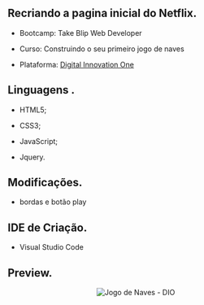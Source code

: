## Recriando a pagina inicial do Netflix.

* Bootcamp: Take Blip Web Developer

* Curso: Construindo o seu primeiro jogo de naves

* Plataforma: [Digital Innovation One](https://digitalinnovation.one/ )

  

## Linguagens .

* HTML5;

* CSS3;

* JavaScript;

* Jquery.

  

## Modificações.

* bordas e botão play

  

## IDE de Criação.	

* Visual Studio Code

  

## Preview.

<p align="center"><img src="./src/assets/readme/projeto.gif" title="Jogo de Naves - DIO"></p>
